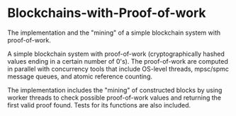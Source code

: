 # Blockchains-with-Proof-of-work
The implementation and the "mining" of a simple blockchain system with proof-of-work.  

A simple blockchain system with proof-of-work (cryptographically hashed values ending in a certain number of 0's). The proof-of-work are computed in parallel with concurrency tools that include OS-level threads, mpsc/spmc 
message queues, and atomic reference counting.  

The implementation includes the "mining" of constructed blocks by using worker threads to check possible proof-of-work values and returning the first valid proof found. Tests for its functions are also included.
